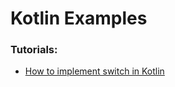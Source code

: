 # Kotlin Examples

### Tutorials: 
- [How to implement switch in Kotlin](https://code.parts/2020/04/10/how-to-implement-switch-in-kotlin/)
